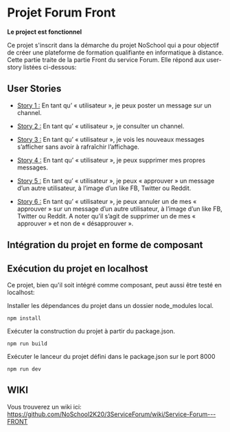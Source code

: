 # Projet Forum Front



**Le project est fonctionnel**

Ce projet s'inscrit dans la démarche du projet NoSchool qui a pour objectif de créer une plateforme de formation qualifiante en informatique à distance.
Cette partie traite de la partie Front du service Forum. 
Elle répond aux user-story listées ci-dessous:

 
## User Stories

* <u>Story 1 :</u> En tant qu’ « utilisateur », je peux poster un message sur un channel.

* <u>Story 2 :</u> En tant qu’ « utilisateur », je consulter un channel.

* <u>Story 3 :</u> En tant qu’ « utilisateur », je vois les nouveaux messages s’afficher sans avoir à rafraîchir l’affichage.

* <u>Story 4 :</u> En tant qu’ « utilisateur », je peux supprimer mes propres messages.

* <u>Story 5 :</u> En tant qu’ « utilisateur », je peux « approuver » un message d’un autre utilisateur, à l’image d’un like FB, Twitter ou Reddit.

* <u>Story 6 :</u> En tant qu’ « utilisateur », je peux annuler un de mes « approuver » sur un message d’un autre utilisateur, à l’image d’un like FB, Twitter ou Reddit. A noter qu’il s’agit de supprimer un de mes « approuver » et non de « désapprouver ».

## Intégration du projet en forme de composant


   **<Forum titleCours={channel} user={token}/>**

 
## Exécution du projet en localhost

Ce projet, bien qu'il soit intégré comme composant, peut aussi être testé en localhost:


Installer les dépendances du projet dans un dossier node_modules local. 

`npm install`
 
Exécuter la construction du projet à partir du package.json.

`npm run build `

Exécuter le lanceur du projet défini dans le package.json sur le port 8000

`npm run dev`

## WIKI

Vous trouverez un wiki ici: https://github.com/NoSchool2K20/3ServiceForum/wiki/Service-Forum---FRONT



